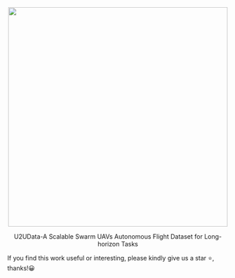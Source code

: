<div align="center">
  <img src="images/overview.png" width="500"/>
<p>U2UData-A Scalable Swarm UAVs Autonomous Flight Dataset for Long-horizon Tasks</p>
</div>
If you find this work useful or interesting, please kindly give us a star ⭐, thanks!😀